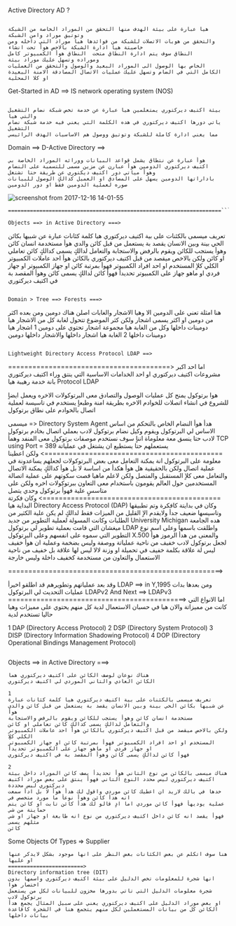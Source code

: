 
Active Directory AD ?
```

هيا عبارة على بيئة الهدف منها التحقق من الموراد الخاصة من الشبكة وتوتيق موراد وامن الشبكة 
والتحقق من هويات الاتصلات للشبكة من فوائدها هيا موراد التي داخله ومن خاصيتة هيا ادارة الشبكة بالاخص هوأ تحت انشاء
النطاق سوف يتم ادارة النطاق متحت  النطاق هوأ الكمبيوتر كامل
وموراده وتسهل عليك موراد بيئة 
الخاص بها الوصول الى الموراد البعيد والوصول والتحقق من العمليات
الكامل التي في الضام وتسهل عليك عمليات الاتصال المصادقة الامنة البعيدة او كلا المحلية 

```

Get-Started in AD ==> IS network operating system (NOS)

```

بيئة اكتيف ديركتوري يمتعلمين هيا عبارة عن خدمة تخص شبكة نضام التشغيل والتي هيا
ياتي دورها اكتيف ديركتوري في هده الكلمة التي يعني فيه خدمة شبكة نضام التشغيل
مما يعني ادارة كاملة للشبكة وتوتيق ووصول هم الاساسيات الهدف الرائيسي 

```

Domain ==> D-Active Directory ==> 

```
هوأ عبارة عن نتطاق يشمل قواعد البيانات وورائه الموراد الخاصة بي
اكتيف ديركتوري الدومين هوأ عبارن عن مزين مسمى للتسمية على النضام 
وهوأ مياتي دور اكتيف ديكتوري عن طريقة حتا تشتغل 
باداراتها الدومين يسهل على المصادق او العميل كدالكٍ الوصول للبيانات 
صوره لعملية الدومين فقط او دور الدومين 
```

![screenshot from 2017-12-16 14-01-55](https://user-images.githubusercontent.com/25440152/34072233-789ee270-e251-11e7-858a-15917d61b16d.png)
```
====================================================================```

Objects ==> in Active Directory ===> 
```
تعريف ميسمى بالكئنات على بية اكتيف ديركتوري هيا كلمة كئانات عبارة
عن شبيها بكائن الحي بينة وبين الانسان يقصد بة يستعمل من قبل كائن والدي هوأ
مستخدمة انسان كائن وهوأ يستجب للكائن ويقوم بالرفض والاستجابة
والتعامل لدالكٍ يسمى كدالكٍ كائن تعاملي او كائن 
ولكن بالاخص ميقصد من قبل اكتيف ديركتوري بالكائن هوأ احد عاملات الكمبيوتر الكلي كلاٍ 
المستخدم او احد افراد الكمبيوتر فهوأ بمرتبة كائن او جهاز الكمبيوتر 
او جهاز فردي او ماهو جهاز على الكمبيوتر تحديدأ
فهوأ كائن لدالكٍ يسمى كائن وهوأ المقصد بة في اكتيف ديركتوري

```

Domain > Tree ==> Forests ===>

```
هنا امثلة تعني على الدومين الا وهيا الاشجار والغابات اصلن هناك دومين
ومن بعده اكثر من دومين او اكثر يسمى اشجار ولكن كثر الموضوع تتحول لغابة
كل من الاشجار هيا دومينات داخلها وكل من الغابة هيا مجموعة اشجار تحتوي على دومين 
1 اشجار هيا دومينات داخلها
2 الغابة هيا اشجار داخلها والاشجار داخلها دومين 
```

Lightweight Directory Access Protocol LDAP ==>
```
========================================>
اما احد اكبر مشروعات اكتيف ديركتوري او احد الخدامات الاساسية التي
 ينتق وراء اكتيف ديركتوري بانة خدمة رهيبة هيا 
 Protocol LDAP 
 
هوا برتوكول يمنح كل عمليات الوصول والتصادق معى
البرتوكولات الاخره ويعمل ايضاٍ للشروع
في انشاء اتصلات للخوادم الاخره بطريقة امنة وطبعاٍ 
يستخدم في تاسيسة لعملية اتصال بالخوادم على نطاق برتوكول 

ميسمى => Directory System Agent
هدأ هوأ النضام الخاص بالتحكم من اساس الاساس لي البرتوكول 
ويقوم وكيل نضام برتوكول لادب بعملي اتصال بخادم برتوكول لادب حتا ينسق معة معلوماة انناٍ سوف 
نستخدم موصفات برتوكول معى المنفد وهمأ
TCP using Port = 389 
يستعملهم حتا يستطيع ان يشتغل في عملياتة
============================================>
ولكن اعطينا معلومة على البرتوكول انة يمكنة التعامل معى بعض البرتوكولات
لجعلهم يساعدونة في عملية اتصال ولكن بالحقيقية هل هوأ هكدأ 
من اساسة لا بل هوأ كدالكٍ يمكنة الاتصال والتعامل معى كلاٍ المستقبل
والمتصل ولكن لاعلم ماهيا قصت سكوتهم على عملية اتصالة المستخدمين 
حول العالم يقومون باستخدام معى التعاون ببرتوكولات اخره ولكن على متاسسٍ علية فهوأ برتوكول وحدي يتصل 
============================================>
وكان فكرتة البداية هيا
Directory Access Protocol (DAP)
وكان في بدايتة كافكرة وتم تطبيقها وتاسيسها ضعيف جدأ ولايقدم 
الاٍ القليل من الميزات فقط لدالكٍ لم يكن علية الكثير من الطلبات وكانت المسولة لعملية التطوير من جديد 
University Michigan
هده الجامعة ميغشان التي قامت بعملية تطوير لي برتوكول 
LDAP
واطلقت باسمها وعلى اسم نوع التطوير التي سموه على انفسهم وعلى البرتوكول
X.500
والمعنى من هدأ الرموز هوأ لجعل برتوكول لادب خفيف من ناحية عملياتة 
ووصفة وليس بضخمة  وعملية ان هوأ خفيف ليس لة علاقة بكلمة خفيف 
في تحميلة او وزنة لالا ليس لها علاقة بل خفيف من ناحية الاستعمال 
والتعاون من مستخدمة كخفيف داخلة وليس خارجة

=====================================================>

وقد بعد عملياتهم وتطويرهم قد اطلقو اخيرأ 
LDAP ==> in Y,1995
ومن بعدها بدات عمليات التحديث لي البرتوكول
LDAPv2 And Next ==>
LDAPv3
============================================>
اما الانواع التي كانت من مميزاتة والان هيا في حسبان الاستعمال لدية 
كل منهم يحتوي على مميزات وهيا حاليا تستخدم لدية

  1 DAP (Directory Access Protocol)
  2 DSP (Directory System Protocol)
  3 DISP (Directory Information Shadowing Protocol)
  4 DOP (Directory Operational Bindings Management Protocol)


```

```

Objects ==> in Active Directory ===> 
```
هناك نوعان لوصف الكائن على اكتيف ديركتوري هما
الكائن العادي والتاني الموردي لي اكتيف ديركتوري 

1
تعريف ميسمى بالكئنات على بية اكتيف ديركتوري هيا كلمة كئانات عبارة
عن شبيها بكائن الحي بينة وبين الانسان يقصد بة يستعمل من قبل كائن والدي هوأ
مستخدمة انسان كائن وهوأ يستجب للكائن ويقوم بالرفض والاستجابة
والتعامل لدالكٍ يسمى كدالكٍ كائن تعاملي او كائن 
ولكن بالاخص ميقصد من قبل اكتيف ديركتوري بالكائن هوأ احد عاملات الكمبيوتر الكلي كلاٍ 
المستخدم او احد افراد الكمبيوتر فهوأ بمرتبة كائن او جهاز الكمبيوتر 
او جهاز فردي او ماهو جهاز على الكمبيوتر تحديدأ
فهوأ كائن لدالكٍ يسمى كائن وهوأ المقصد بة في اكتيف ديركتوري

2
هناك ميسمى بالكائن من نوع التاني هوأ تحديدأ يصف كائن الموراد داخل بيئة
اكتيف ديركتوري ليس محدد النوع التاني فهوأ ينتق على بعض موراد اكتيف ديركتوري ليس محددة
خدها في بالك لاريد ان اعطيك كائن موردي واقول لك هدأ هوأ لا بل ادأ سمعت انه هدأ كائن وهوأ نوعأ ما مورد متخصص في 
عملية يوديهأ فهوأ كائن موردي اما ادٍ قالو لك هدأ كائن تابت او كائن يتم حمايتة من شي
فهوأ يقصد انه كائن داخل اكتيف ديركتوري من نوع انه طابعة او جهاز او شي مثلهم يسمى 
كائن
```

Some Objects Of Types => Supplier

```
هنا سوف اتكلم عن بعض الكئانات بغض النظر على انها موجود بشكل لايدكر عنها او عليها
========================>
Directory information tree (DIT)
انها شجرة للمعلومات تخص الدليل على بيئة اكتيف ديركتوري واسمها بدون اختصار هوا
شجرة معلومات الدليل التي تاتي بدورها مخزون للبيانات لكل من يستعمل برتوكول لادب 
او بعض موراد الدليل على اكتيف ديركتوري يعني على سبيل المثال يجمع هدأ الكائن كل من بيانات المستعملين لكل منهم يتجمع هنا في الشجرة كاقاعدة بيانات داخلها
```

